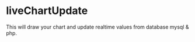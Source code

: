 # liveChartUpdate
This will draw your chart and update realtime values from database mysql &amp; php.
